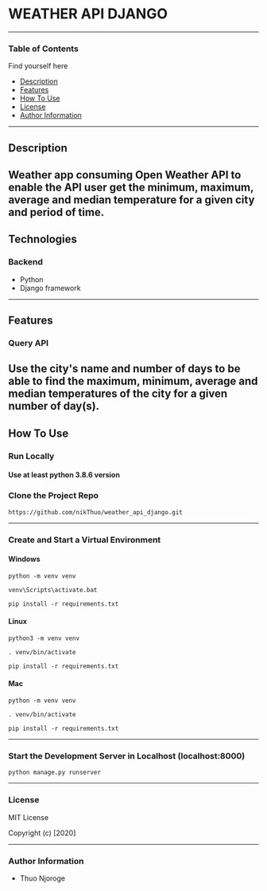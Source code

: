 # WEATHER API DJANGO

---

### Table of Contents
Find yourself here

- [Description](#description)
- [Features](#features)
- [How To Use](#how-to-use)
- [License](#license)
- [Author Information](#author-info)


---

## Description
Weather app consuming Open Weather 
API to enable the API user
get the minimum, maximum, average 
and median temperature for a 
given city and period of time.
---

## Technologies

### Backend
- Python
- Django framework
---

## Features

### Query API
Use the city's name and number of days
to be able to find the maximum, minimum, 
average and median temperatures of the city
for a given number of day(s).
---

## How To Use

### Run Locally
#### Use at least python 3.8.6 version
### Clone the Project Repo
```html
https://github.com/nikThuo/weather_api_django.git
```
---
### Create and Start a Virtual Environment

#### Windows
```
python -m venv venv

venv\Scripts\activate.bat

pip install -r requirements.txt
```

#### Linux

```
python3 -m venv venv

. venv/bin/activate

pip install -r requirements.txt
```
#### Mac

```
python -m venv venv

. venv/bin/activate

pip install -r requirements.txt
```
---

### Start the Development Server in Localhost (localhost:8000)

```
python manage.py runserver
```

---

### License

MIT License

Copyright (c) [2020]

---

### Author Information

- Thuo Njoroge
